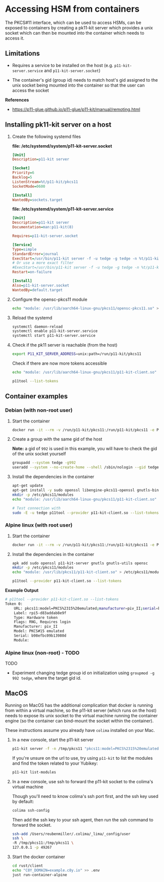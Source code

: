 # Accessing HSM from containers

The PKCS#11 interface, which can be used to access HSMs, can be exposed to containers by creating a pk11-kit server which provides a unix socket which can then be mounted into the container which needs to access it.

## Limitations

* Requires a service to be installed on the host (e.g. `p11-kit-server.service` and `p11-kit-server.socket`)

* The container's gid (group id) needs to match host's gid assigned to the unix socket being mounted into the container so that the user can access the socket

**References**

* https://p11-glue.github.io/p11-glue/p11-kit/manual/remoting.html

## Installing pk11-kit server on a host

1. Create the following systemd files

    **file: /etc/systemd/system/p11-kit-server.socket**

    ```ini
    [Unit]
    Description=p11-kit server

    [Socket]
    Priority=6
    Backlog=5
    ListenStream=%t/p11-kit/pkcs11
    SocketMode=0600

    [Install]
    WantedBy=sockets.target
    ```

    **file: /etc/systemd/system/p11-kit-server.service**

    ```ini
    [Unit]
    Description=p11-kit server
    Documentation=man:p11-kit(8)

    Requires=p11-kit-server.socket

    [Service]
    Type=simple
    StandardError=journal
    ExecStart=/usr/bin/p11-kit server -f -u tedge -g tedge -n %t/p11-kit/pkcs11 pkcs11:model=PKCS%%2315%%20emulated;manufacturer=piv_II;
    # Or use a more exact filter
    #ExecStart=/usr/bin/p11-kit server -f -u tedge -g tedge -n %t/p11-kit/pkcs11 pkcs11:model=PKCS%%2315%%20emulated;manufacturer=piv_II;serial=b98efbc09b13980d;token=rpi5-d83addab8e9f
    Restart=on-failure

    [Install]
    Also=p11-kit-server.socket
    WantedBy=default.target
    ```

1. Configure the opensc-pkcs11 module

    ```sh
    echo "module: /usr/lib/aarch64-linux-gnu/pkcs11/opensc-pkcs11.so" > /usr/share/p11-kit/modules/opensc-pkcs11.module
    ```

1. Reload the systemd

    ```sh
    systemctl daemon-reload
    systemctl enable p11-kit-server.service
    systemctl start p11-kit-server.service
    ```

1. Check if the pk11 server is reachable (from the host)

    ```sh
    export P11_KIT_SERVER_ADDRESS=unix:path=/run/p11-kit/pkcs11
    ```

    Check if there are now more tokens accessible

    ```sh
    echo "module: /usr/lib/aarch64-linux-gnu/pkcs11/p11-kit-client.so" > /etc/pkcs11/modules/p11-kit-client.module

    p11tool --list-tokens
    ```

## Container examples

### Debian (with non-root user)

1. Start the container

    ```sh
    docker run -it --rm -v /run/p11-kit/pkcs11:/run/p11-kit/pkcs11 -e P11_KIT_SERVER_ADDRESS=unix:path=/run/p11-kit/pkcs11 debian:12
    ```

2. Create a group with the same gid of the host

    **Note:** a gid of `992` is used in this example, you will have to check the gid of the unix socket yourself

    ```sh
    groupadd --system tedge -g992
    useradd --system --no-create-home --shell /sbin/nologin --gid tedge tedge
    ```

3. Install the dependencies in the container

    ```sh
    apt-get update
    apt-get install -y sudo openssl libengine-pkcs11-openssl gnutls-bin opensc
    mkdir -p /etc/pkcs11/modules
    echo "module: /usr/lib/aarch64-linux-gnu/pkcs11/p11-kit-client.so" > /etc/pkcs11/modules/p11-kit-client.module

    # Test connection with
    sudo -E -u tedge p11tool --provider p11-kit-client.so --list-tokens
    ```

### Alpine linux (with root user)

1. Start the container

    ```sh
    docker run -it --rm -v /run/p11-kit/pkcs11:/run/p11-kit/pkcs11 -e P11_KIT_SERVER_ADDRESS=unix:path=/run/p11-kit/pkcs11 alpine:3.18
    ```

2. Install the dependencies in the container

    ```sh
    apk add sudo openssl p11-kit-server gnutls gnutls-utils opensc
    mkdir -p /etc/pkcs11/modules
    echo "module: /usr/lib/pkcs11/p11-kit-client.so" > /etc/pkcs11/modules/p11-kit-client.module

    p11tool --provider p11-kit-client.so --list-tokens
    ```

**Example Output**

```sh
# p11tool --provider p11-kit-client.so --list-tokens
Token 0:
	URL: pkcs11:model=PKCS%2315%20emulated;manufacturer=piv_II;serial=b98efbc09b13980d;token=rpi5-d83addab8e9f
	Label: rpi5-d83addab8e9f
	Type: Hardware token
	Flags: RNG, Requires login
	Manufacturer: piv_II
	Model: PKCS#15 emulated
	Serial: b98efbc09b13980d
	Module:
```

### Alpine linux (non-root) - TODO

TODO

* Experiment changing tedge group id on initialization using `groupmod -g 992 tedge`, where the target gid id.


## MacOS

Running on MacOS has the additional complication that docker is running from within a virtual machine, so the p11-kit server (which runs on the host) needs to expose its unix socket to the virtual machine running the container engine (so the container can bind-mount the socket within the container).

These instructions assume you already have `colima` installed on your Mac.

1. In a new console, start the p11-kit server

    ```sh
    p11-kit server -f -n /tmp/pkcs11 "pkcs11:model=PKCS%2315%20emulated"
    ```

    If you're unsure on the url to use, try using `p11-kit` to list the modules and find the token related to your Yubikey:

    ```sh
    p11-kit list-modules
    ```

2. In a new console, use ssh to forward the p11-kit socket to the colima's virtual machine

    Though you'll need to know colima's ssh port first, and the ssh key used by default:

    ```sh
    colima ssh-config
    ```

    Then add the ssh key to your ssh agent, then run the ssh command to forward the socket.

    ```sh
    ssh-add /Users/reubenmiller/.colima/_lima/_config/user
    ssh \
    -R /tmp/pkcs11:/tmp/pkcs11 \
    127.0.0.1 -p 49267
    ```

3. Start the docker container

    ```sh
    cd rust/client
    echo "C8Y_DOMAIN=example.c8y.io" >> .env
    just run-container-alpine
    ```
